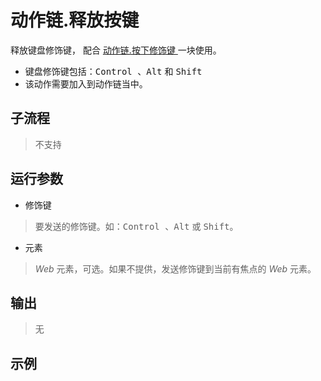 # 动作链.释放按键

释放键盘修饰键， 配合 [动作链.按下修饰键 ](./actions/WebActionKeyDown.md)一块使用。

* 键盘修饰键包括：<kbd>Control </kbd>、<kbd>Alt</kbd> 和 <kbd>Shift</kbd>
* 该动作需要加入到动作链当中。

## 子流程

> 不支持

## 运行参数

- 修饰键
>   要发送的修饰键。如：<kbd>Control </kbd>、<kbd>Alt</kbd> 或 <kbd>Shift</kbd>。
- 元素
> *Web* 元素，可选。如果不提供，发送修饰键到当前有焦点的 *Web* 元素。 

## 输出
> 无   

## 示例
